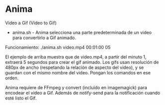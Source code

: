 # Anima
Video a Gif (Video to Gif)
<ul>
<li>anima.sh - Anima selecciona una parte predeterminada de un video para convertirlo a Gif animado.</li>
</ul>

Funcionamiento: ./anima.sh video.mp4 00:01:00 05

El ejemplo de arriba muestra que de video.mp4, a partir del minuto 1, extraerá 5 segundos para crear el gif animado. Los gifs usan resolución de 480px de ancho (respetando la relación de aspecto del video), y se guardan con el mismo nombre del video. Pongan los comandos en ese orden.

Anima requiere de FFmpeg y convert (incluido en imagemagick) para encodear el video a Gif. Además de notify-send para la notificación cuando esté listo el Gif.
